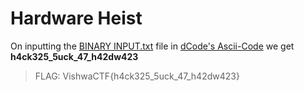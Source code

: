 # Hardware Heist

On inputting the [BINARY INPUT.txt](BINARY%20INPUT.txt) file in [dCode's Ascii-Code](https://www.dcode.fr/ascii-code) we get **h4ck325_5uck_47_h42dw423**

>FLAG: VishwaCTF{h4ck325_5uck_47_h42dw423}